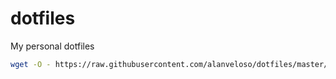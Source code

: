 # dotfiles
My personal dotfiles

```sh
wget -O - https://raw.githubusercontent.com/alanveloso/dotfiles/master/setup.sh | bash
```

